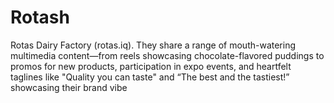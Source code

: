 # Rotash
Rotas Dairy Factory (rotas.iq). They share a range of mouth-watering multimedia content—from reels showcasing chocolate-flavored puddings to promos for new products, participation in expo events, and heartfelt taglines like "Quality you can taste" and “The best and the tastiest!” showcasing their brand vibe
